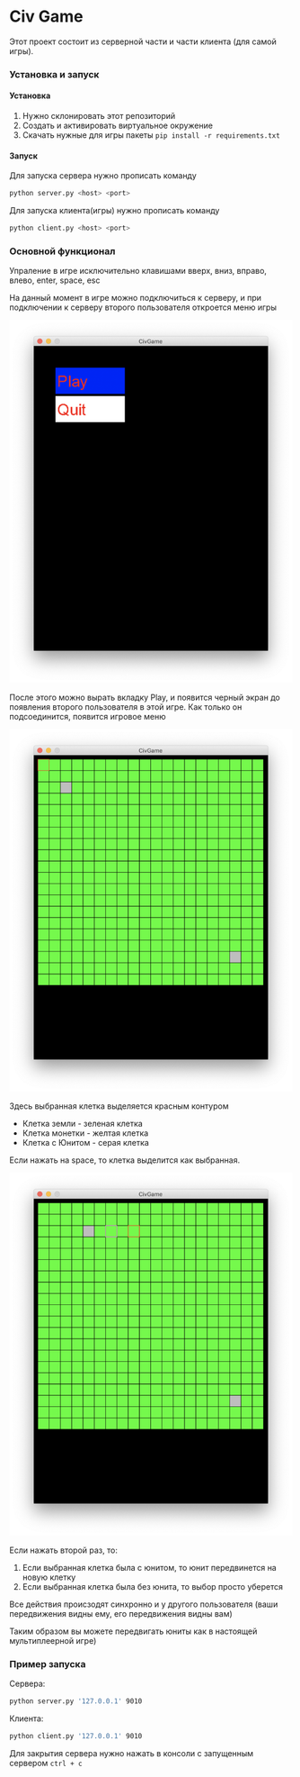 # Civ Game

Этот проект состоит из серверной части и части клиента (для самой игры).

### Установка и запуск

#### Установка

1. Нужно склонировать этот репозиторий
2. Создать и активировать виртуальное окружение
3. Скачать нужные для игры пакеты ```pip install -r requirements.txt```

#### Запуск

Для запуска сервера нужно прописать команду
```bash
python server.py <host> <port>
```

Для запуска клиента(игры) нужно прописать команду
```bash
python client.py <host> <port>
```

### Основной функционал

Упраление в игре исключительно клавишами вверх, вниз, вправо, влево, enter, space, esc

На данный момент в игре можно подключиться к серверу,
и при подключении к серверу второго пользователя откроется меню игры

![MainMenu](screenshots/1_screen.png)

После этого можно вырать вкладку Play, и появится черный экран до появления
второго пользователя в этой игре. Как только он подсоединится, появится игровое меню

![PlayMenu](screenshots/2_screen.png)

Здесь выбранная клетка выделяется красным контуром
- Клетка земли - зеленая клетка
- Клетка монетки - желтая клетка
- Клетка с Юнитом - серая клетка

Если нажать на space, то клетка выделится как выбранная.

![SelectedCell](screenshots/3_screen.png)

Если нажать второй раз, то:
1. Если выбранная клетка была с юнитом, то юнит передвинется на новую клетку
2. Если выбранная клетка была без юнита, то выбор просто уберется

Все действия происзодят синхронно и у другого пользователя 
(ваши передвижения видны ему, его передвижения видны вам)

Таким образом вы можете передвигать юниты как в настоящей мультиплеерной игре)

### Пример запуска

Сервера:
```bash
python server.py '127.0.0.1' 9010
```

Клиента:
```bash
python client.py '127.0.0.1' 9010
```

Для закрытия сервера нужно нажать в консоли с запущенным сервером ```ctrl + c```
